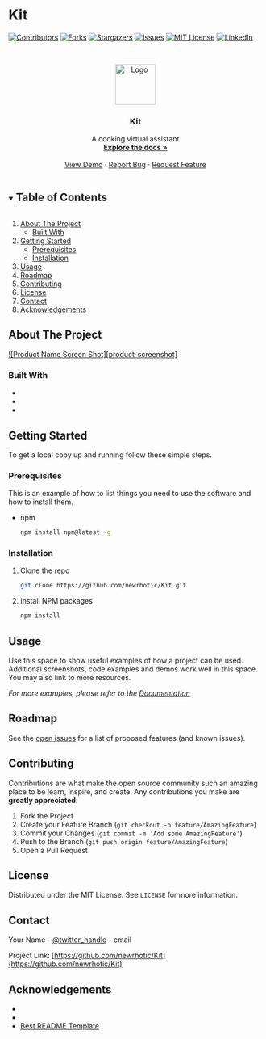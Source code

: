 # Kit

<!-- PROJECT SHIELDS -->
<!--
*** I'm using markdown "reference style" links for readability.
*** Reference links are enclosed in brackets [ ] instead of parentheses ( ).
*** See the bottom of this document for the declaration of the reference variables
*** for contributors-url, forks-url, etc. This is an optional, concise syntax you may use.
*** https://www.markdownguide.org/basic-syntax/#reference-style-links
-->

[![Contributors][contributors-shield]][contributors-url]
[![Forks][forks-shield]][forks-url]
[![Stargazers][stars-shield]][stars-url]
[![Issues][issues-shield]][issues-url]
[![MIT License][license-shield]][license-url]
[![LinkedIn][linkedin-shield]][linkedin-url]



<!-- PROJECT LOGO -->
<br />
<p align="center">
  <a href="https://github.com/newrhotic/Kit">
    <img src="images/logo.png" alt="Logo" width="80" height="80">
  </a>

  <h3 align="center">Kit</h3>

  <p align="center">
    A cooking virtual assistant
    <br />
    <a href="https://github.com/newrhotic/Kit"><strong>Explore the docs »</strong></a>
    <br />
    <br />
    <a href="https://github.com/newrhotic/Kit">View Demo</a>
    ·
    <a href="https://github.com/newrhotic/Kit/issues">Report Bug</a>
    ·
    <a href="https://github.com/newrhotic/Kit/issues">Request Feature</a>
  </p>
</p>



<!-- TABLE OF CONTENTS -->
<details open="open">
  <summary><h2 style="display: inline-block">Table of Contents</h2></summary>
  <ol>
    <li>
      <a href="#about-the-project">About The Project</a>
      <ul>
        <li><a href="#built-with">Built With</a></li>
      </ul>
    </li>
    <li>
      <a href="#getting-started">Getting Started</a>
      <ul>
        <li><a href="#prerequisites">Prerequisites</a></li>
        <li><a href="#installation">Installation</a></li>
      </ul>
    </li>
    <li><a href="#usage">Usage</a></li>
    <li><a href="#roadmap">Roadmap</a></li>
    <li><a href="#contributing">Contributing</a></li>
    <li><a href="#license">License</a></li>
    <li><a href="#contact">Contact</a></li>
    <li><a href="#acknowledgements">Acknowledgements</a></li>
  </ol>
</details>



<!-- ABOUT THE PROJECT -->
## About The Project

[![Product Name Screen Shot][product-screenshot]](https://example.com)



### Built With

* []()
* []()
* []()



<!-- GETTING STARTED -->
## Getting Started

To get a local copy up and running follow these simple steps.

### Prerequisites

This is an example of how to list things you need to use the software and how to install them.
* npm
  ```sh
  npm install npm@latest -g
  ```

### Installation

1. Clone the repo
   ```sh
   git clone https://github.com/newrhotic/Kit.git
   ```
2. Install NPM packages
   ```sh
   npm install
   ```



<!-- USAGE EXAMPLES -->
## Usage

Use this space to show useful examples of how a project can be used. Additional screenshots, code examples and demos work well in this space. You may also link to more resources.

_For more examples, please refer to the [Documentation](https://example.com)_



<!-- ROADMAP -->
## Roadmap

See the [open issues](https://github.com/newrhotic/Kit/issues) for a list of proposed features (and known issues).



<!-- CONTRIBUTING -->
## Contributing

Contributions are what make the open source community such an amazing place to be learn, inspire, and create. Any contributions you make are **greatly appreciated**.

1. Fork the Project
2. Create your Feature Branch (`git checkout -b feature/AmazingFeature`)
3. Commit your Changes (`git commit -m 'Add some AmazingFeature'`)
4. Push to the Branch (`git push origin feature/AmazingFeature`)
5. Open a Pull Request



<!-- LICENSE -->
## License

Distributed under the MIT License. See `LICENSE` for more information.



<!-- CONTACT -->
## Contact

Your Name - [@twitter_handle](https://twitter.com/twitter_handle) - email

Project Link: [https://github.com/newrhotic/Kit](https://github.com/newrhotic/Kit)



<!-- ACKNOWLEDGEMENTS -->
## Acknowledgements

* []()
* []()
* [Best README Template](https://github.com/othneildrew/Best-README-Template)





<!-- MARKDOWN LINKS & IMAGES -->
<!-- https://www.markdownguide.org/basic-syntax/#reference-style-links -->
[contributors-shield]: https://img.shields.io/github/contributors/newrhotic/repo.svg?style=for-the-badge
[contributors-url]: https://github.com/newrhotic/repo/graphs/contributors
[forks-shield]: https://img.shields.io/github/forks/newrhotic/repo.svg?style=for-the-badge
[forks-url]: https://github.com/newrhotic/repo/network/members
[stars-shield]: https://img.shields.io/github/stars/newrhotic/repo.svg?style=for-the-badge
[stars-url]: https://github.com/newrhotic/repo/stargazers
[issues-shield]: https://img.shields.io/github/issues/newrhotic/repo.svg?style=for-the-badge
[issues-url]: https://github.com/newrhotic/repo/issues
[license-shield]: https://img.shields.io/github/license/newrhotic/repo.svg?style=for-the-badge
[license-url]: https://github.com/newrhotic/repo/blob/master/LICENSE.txt
[linkedin-shield]: https://img.shields.io/badge/-LinkedIn-black.svg?style=for-the-badge&logo=linkedin&colorB=555
[linkedin-url]: https://www.google.co.uk